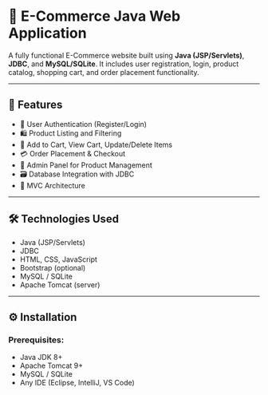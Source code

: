 # 🛒 E-Commerce Java Web Application

A fully functional E-Commerce website built using **Java (JSP/Servlets)**, **JDBC**, and **MySQL/SQLite**. It includes user registration, login, product catalog, shopping cart, and order placement functionality.

---

## 🚀 Features

- 🔐 User Authentication (Register/Login)
- 🛍️ Product Listing and Filtering
- 🛒 Add to Cart, View Cart, Update/Delete Items
- 💳 Order Placement & Checkout
- 🧑 Admin Panel for Product Management
- 🗃️ Database Integration with JDBC
- 🧱 MVC Architecture

---

## 🛠️ Technologies Used

- Java (JSP/Servlets)
- JDBC
- HTML, CSS, JavaScript
- Bootstrap (optional)
- MySQL / SQLite
- Apache Tomcat (server)

---

## ⚙️ Installation

### Prerequisites:
- Java JDK 8+
- Apache Tomcat 9+
- MySQL / SQLite
- Any IDE (Eclipse, IntelliJ, VS Code)

